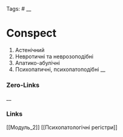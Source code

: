 Tags: #
__
# Conspect
1. Астенічний
2. Невротичні та неврозоподібні
3. Апатико-абулічні
4. Психопатичні, психопатоподібні
__
### Zero-Links

__
### Links
[[Модуль_2]] [[Психопатологічні регістри]]